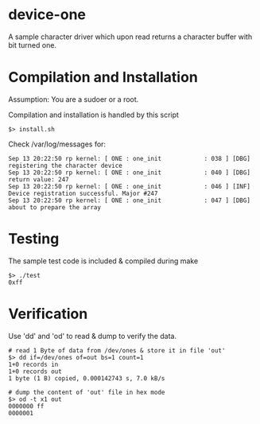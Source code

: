 device-one
==========

A sample character driver which upon read returns a character buffer with bit turned one.


Compilation and Installation
===========================

Assumption: You are a sudoer or a root.

Compilation and installation is handled by this script

    $> install.sh

Check /var/log/messages for:

    Sep 13 20:22:50 rp kernel: [ ONE : one_init            : 038 ] [DBG] registering the character device
    Sep 13 20:22:50 rp kernel: [ ONE : one_init            : 040 ] [DBG] return value: 247
    Sep 13 20:22:50 rp kernel: [ ONE : one_init            : 046 ] [INF] Device registration successful. Major #247
    Sep 13 20:22:50 rp kernel: [ ONE : one_init            : 047 ] [DBG] about to prepare the array


Testing
=======

The sample test code is included & compiled during make

    $> ./test
    0xff


Verification
============

Use 'dd' and 'od' to read & dump to verify the data.

    # read 1 Byte of data from /dev/ones & store it in file 'out'
    $> dd if=/dev/ones of=out bs=1 count=1
    1+0 records in
    1+0 records out
    1 byte (1 B) copied, 0.000142743 s, 7.0 kB/s

    # dump the content of 'out' file in hex mode
    $> od -t x1 out
    0000000 ff
    0000001

